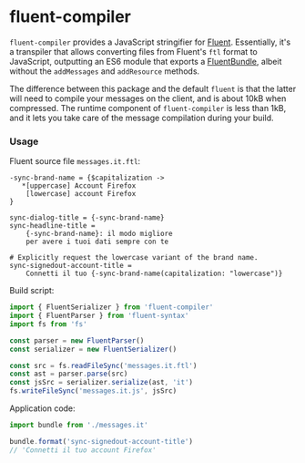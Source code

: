 # fluent-compiler

`fluent-compiler` provides a JavaScript stringifier for [Fluent]. Essentially,
it's a transpiler that allows converting files from Fluent's `ftl` format to
JavaScript, outputting an ES6 module that exports a [FluentBundle], albeit
without the `addMessages` and `addResource` methods.

The difference between this package and the default `fluent` is that the latter
will need to compile your messages on the client, and is about 10kB when
compressed. The runtime component of `fluent-compiler` is less than 1kB, and it
lets you take care of the message compilation during your build.

[fluent]: https://projectfluent.org/
[fluentbundle]: http://projectfluent.org/fluent.js/fluent/class/src/bundle.js~FluentBundle.html

### Usage

Fluent source file `messages.it.ftl`:

```ftl
-sync-brand-name = {$capitalization ->
   *[uppercase] Account Firefox
    [lowercase] account Firefox
}

sync-dialog-title = {-sync-brand-name}
sync-headline-title =
    {-sync-brand-name}: il modo migliore
    per avere i tuoi dati sempre con te

# Explicitly request the lowercase variant of the brand name.
sync-signedout-account-title =
    Connetti il tuo {-sync-brand-name(capitalization: "lowercase")}
```

Build script:

```js
import { FluentSerializer } from 'fluent-compiler'
import { FluentParser } from 'fluent-syntax'
import fs from 'fs'

const parser = new FluentParser()
const serializer = new FluentSerializer()

const src = fs.readFileSync('messages.it.ftl')
const ast = parser.parse(src)
const jsSrc = serializer.serialize(ast, 'it')
fs.writeFileSync('messages.it.js', jsSrc)
```

Application code:

```js
import bundle from './messages.it'

bundle.format('sync-signedout-account-title')
// 'Connetti il tuo account Firefox'
```
